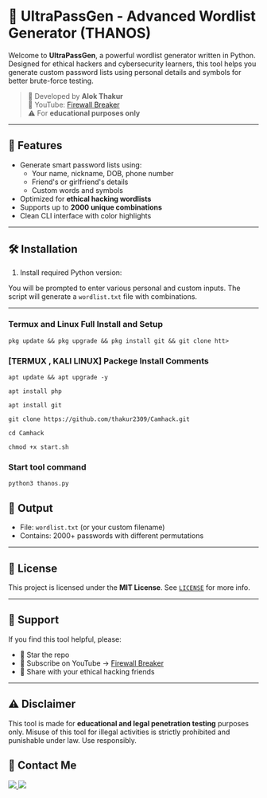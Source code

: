# 🔐 UltraPassGen - Advanced Wordlist Generator (THANOS)

Welcome to **UltraPassGen**, a powerful wordlist generator written in Python. Designed for ethical hackers and cybersecurity learners, this tool helps you generate custom password lists using personal details and symbols for better brute-force testing.

> 🎯 Developed by **Alok Thakur**  
> 🎥 YouTube: [Firewall Breaker](https://www.youtube.com/@FirewallBreaker09)  
> ⚠️ For **educational purposes only**

---

## 🚀 Features

- Generate smart password lists using:
  - Your name, nickname, DOB, phone number
  - Friend's or girlfriend's details
  - Custom words and symbols
- Optimized for **ethical hacking wordlists**
- Supports up to **2000 unique combinations**
- Clean CLI interface with color highlights

---

## 🛠️ Installation

1. Install required Python version:

You will be prompted to enter various personal and custom inputs. The script will generate a `wordlist.txt` file with combinations.

---
### Termux and Linux Full Install and Setup
```
pkg update && pkg upgrade && pkg install git && git clone htt>
```

### [TERMUX , KALI LINUX] Packege Install Comments

```
apt update && apt upgrade -y
```
```
apt install php
```
```
apt install git
```
```
git clone https://github.com/thakur2309/Camhack.git
```
```
cd Camhack
```
```
chmod +x start.sh
```

### Start tool command
```
python3 thanos.py
```

## 📁 Output

- File: `wordlist.txt` (or your custom filename)
- Contains: 2000+ passwords with different permutations

---

## 📄 License

This project is licensed under the **MIT License**. See [`LICENSE`](LICENSE) for more info.

---

## 🤝 Support

If you find this tool helpful, please:

- 🌟 Star the repo  
- 🔔 Subscribe on YouTube → [Firewall Breaker](https://www.youtube.com/@FirewallBreaker09)  
- 💬 Share with your ethical hacking friends

---

## ⚠️ Disclaimer

This tool is made for **educational and legal penetration testing** purposes only. Misuse of this tool for illegal activities is strictly prohibited and punishable under law. Use responsibly.

## 📌 Contact Me

<a href="https://youtube.com/@firewallbreaker09">
  <img src="https://img.shields.io/badge/YouTube-FF0000?style>
</a>
<br>

<a href="https://github.com/thakur2309?tab=repositories">
  <img src="https://img.shields.io/badge/GitHub-000000?style=>
</a>
<br>

<a href="https://whatsapp.com/channel/0029VbAiqVMKLaHjg5J1Nm2">
  <img src="https://img.shields.io/badge/WhatsApp-25D366?styl>
</a>
